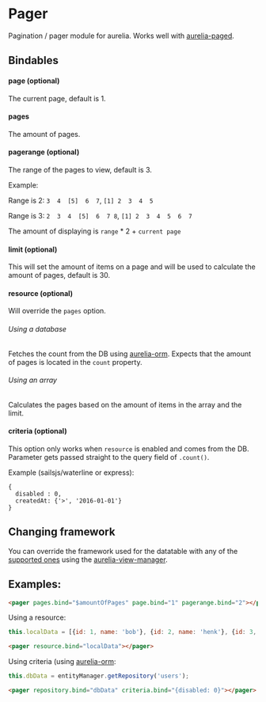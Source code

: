 # Pager
Pagination / pager module for aurelia. Works well with [aurelia-paged](http://aurelia-orm.spoonx.org/components.html).

## Bindables

#### page (optional)

The current page, default is 1.

#### pages

The amount of pages.

#### pagerange (optional)

The range of the pages to view, default is 3.

Example:

Range is 2: `3  4  [5]  6  7`, `[1] 2  3  4  5`

Range is 3: `2  3  4  [5]  6  7 8`, `[1] 2  3  4  5  6  7`

The amount of displaying is `range` * 2 + `current page`

#### limit (optional)
This will set the amount of items on a page and will be used to calculate the amount of pages, default is 30.

#### resource (optional)
Will override the `pages` option.

###### Using a database
Fetches the count from the DB using [aurelia-orm](https://github.com/SpoonX/aurelia-orm).
Expects that the amount of pages is located in the `count` property.

###### Using an array
Calculates the pages based on the amount of items in the array and the limit.

#### criteria (optional)
This option only works when `resource` is enabled and comes from the DB.
Parameter gets passed straight to the query field of `.count()`.

Example (sailsjs/waterline or express):

```javascript:
{
  disabled : 0,
  createdAt: {'>', '2016-01-01'}
}
```

## Changing framework
You can override the framework used for the datatable with any of the [supported ones](https://github.com/SpoonX/aurelia-pager/tree/master/src) using the [aurelia-view-manager](https://github.com/spoonx/aurelia-view-manager).

## Examples:

```html
<pager pages.bind="$amountOfPages" page.bind="1" pagerange.bind="2"></pager>
```

Using a resource:

```js
this.localData = [{id: 1, name: 'bob'}, {id: 2, name: 'henk'}, {id: 3, name: 'jan'}];
```

```html
<pager resource.bind="localData"></pager>
```

Using criteria (using [aurelia-orm](https://github.com/SpoonX/aurelia-orm):

```js
this.dbData = entityManager.getRepository('users');
```

```html
<pager repository.bind="dbData" criteria.bind="{disabled: 0}"></pager>
```
